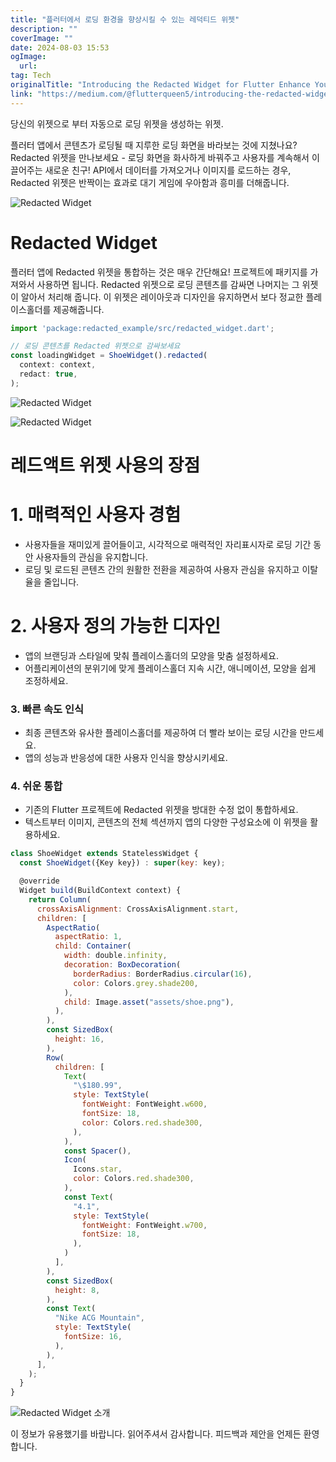 ```yaml
---
title: "플러터에서 로딩 환경을 향상시킬 수 있는 레덕티드 위젯"
description: ""
coverImage: ""
date: 2024-08-03 15:53
ogImage: 
  url: 
tag: Tech
originalTitle: "Introducing the Redacted Widget for Flutter Enhance Your Loading Experience"
link: "https://medium.com/@flutterqueen5/introducing-the-redacted-widget-for-flutter-enhance-your-loading-experience-be5b6038cd6d"
---
```




당신의 위젯으로 부터 자동으로 로딩 위젯을 생성하는 위젯.

플러터 앱에서 콘텐츠가 로딩될 때 지루한 로딩 화면을 바라보는 것에 지쳤나요? Redacted 위젯을 만나보세요 - 로딩 화면을 화사하게 바꿔주고 사용자를 계속해서 이끌어주는 새로운 친구! API에서 데이터를 가져오거나 이미지를 로드하는 경우, Redacted 위젯은 반짝이는 효과로 대기 게임에 우아함과 흥미를 더해줍니다.

![Redacted Widget](/assets/img/IntroducingtheRedactedWidgetforFlutterEnhanceYourLoadingExperience_0.png)

# Redacted Widget

<div class="content-ad"></div>

플러터 앱에 Redacted 위젯을 통합하는 것은 매우 간단해요! 프로젝트에 패키지를 가져와서 사용하면 됩니다. Redacted 위젯으로 로딩 콘텐츠를 감싸면 나머지는 그 위젯이 알아서 처리해 줍니다. 이 위젯은 레이아웃과 디자인을 유지하면서 보다 정교한 플레이스홀더를 제공해줍니다.

```js
import 'package:redacted_example/src/redacted_widget.dart';

// 로딩 콘텐츠를 Redacted 위젯으로 감싸보세요
const loadingWidget = ShoeWidget().redacted(
  context: context,
  redact: true,
);
```

![Redacted Widget](/assets/img/IntroducingtheRedactedWidgetforFlutterEnhanceYourLoadingExperience_1.png)

![Redacted Widget](https://miro.medium.com/v2/resize:fit:1200/1*EwZVQb8pRTss34ZQ39M3Bw.gif)

<div class="content-ad"></div>

# 레드액트 위젯 사용의 장점

# 1. 매력적인 사용자 경험

- 사용자들을 재미있게 끌어들이고, 시각적으로 매력적인 자리표시자로 로딩 기간 동안 사용자들의 관심을 유지합니다.
- 로딩 및 로드된 콘텐츠 간의 원활한 전환을 제공하여 사용자 관심을 유지하고 이탈율을 줄입니다.

# 2. 사용자 정의 가능한 디자인

<div class="content-ad"></div>

- 앱의 브랜딩과 스타일에 맞춰 플레이스홀더의 모양을 맞춤 설정하세요.
- 어플리케이션의 분위기에 맞게 플레이스홀더 지속 시간, 애니메이션, 모양을 쉽게 조정하세요.

### 3. 빠른 속도 인식

- 최종 콘텐츠와 유사한 플레이스홀더를 제공하여 더 빨라 보이는 로딩 시간을 만드세요.
- 앱의 성능과 반응성에 대한 사용자 인식을 향상시키세요.

### 4. 쉬운 통합

<div class="content-ad"></div>

- 기존의 Flutter 프로젝트에 Redacted 위젯을 방대한 수정 없이 통합하세요.
- 텍스트부터 이미지, 콘텐츠의 전체 섹션까지 앱의 다양한 구성요소에 이 위젯을 활용하세요.

```js
class ShoeWidget extends StatelessWidget {
  const ShoeWidget({Key key}) : super(key: key);

  @override
  Widget build(BuildContext context) {
    return Column(
      crossAxisAlignment: CrossAxisAlignment.start,
      children: [
        AspectRatio(
          aspectRatio: 1,
          child: Container(
            width: double.infinity,
            decoration: BoxDecoration(
              borderRadius: BorderRadius.circular(16),
              color: Colors.grey.shade200,
            ),
            child: Image.asset("assets/shoe.png"),
          ),
        ),
        const SizedBox(
          height: 16,
        ),
        Row(
          children: [
            Text(
              "\$180.99",
              style: TextStyle(
                fontWeight: FontWeight.w600,
                fontSize: 18,
                color: Colors.red.shade300,
              ),
            ),
            const Spacer(),
            Icon(
              Icons.star,
              color: Colors.red.shade300,
            ),
            const Text(
              "4.1",
              style: TextStyle(
                fontWeight: FontWeight.w700,
                fontSize: 18,
              ),
            )
          ],
        ),
        const SizedBox(
          height: 8,
        ),
        const Text(
          "Nike ACG Mountain",
          style: TextStyle(
            fontSize: 16,
          ),
        ),
      ],
    );
  }
}
```

![Redacted Widget 소개](/assets/img/IntroducingtheRedactedWidgetforFlutterEnhanceYourLoadingExperience_3.png)

이 정보가 유용했기를 바랍니다. 읽어주셔서 감사합니다. 피드백과 제안을 언제든 환영합니다.

<div class="content-ad"></div>
